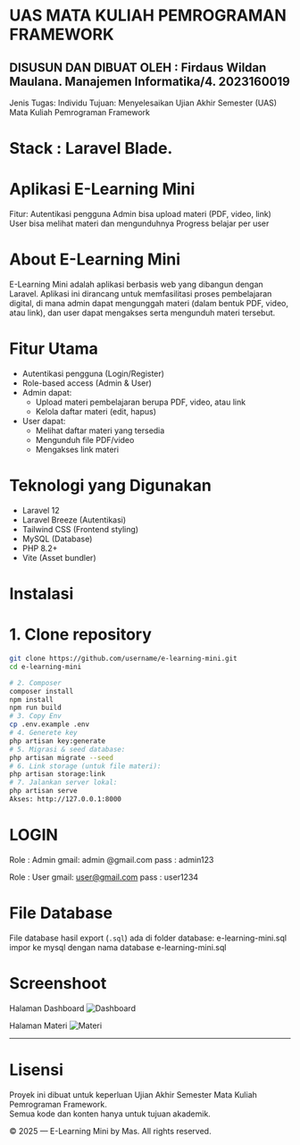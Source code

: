 # UAS MATA KULIAH PEMROGRAMAN FRAMEWORK
DISUSUN DAN DIBUAT OLEH :
Firdaus Wildan Maulana.
Manajemen Informatika/4.
2023160019
----------------------
Jenis Tugas: Individu
Tujuan: Menyelesaikan Ujian Akhir Semester (UAS) Mata Kuliah Pemrograman Framework
# Stack : Laravel Blade.

# Aplikasi E-Learning Mini
Fitur:
Autentikasi pengguna
Admin bisa upload materi (PDF, video, link)
User bisa melihat materi dan mengunduhnya
Progress belajar per user

# About E-Learning Mini

E-Learning Mini adalah aplikasi berbasis web yang dibangun dengan Laravel. Aplikasi ini dirancang untuk memfasilitasi proses pembelajaran digital, di mana admin dapat mengunggah materi (dalam bentuk PDF, video, atau link), dan user dapat mengakses serta mengunduh materi tersebut.

# Fitur Utama

- Autentikasi pengguna (Login/Register)
- Role-based access (Admin & User)
- Admin dapat:
  - Upload materi pembelajaran berupa PDF, video, atau link
  - Kelola daftar materi (edit, hapus)
- User dapat:
  - Melihat daftar materi yang tersedia
  - Mengunduh file PDF/video
  - Mengakses link materi

# Teknologi yang Digunakan

- Laravel 12
- Laravel Breeze (Autentikasi)
- Tailwind CSS (Frontend styling)
- MySQL (Database)
- PHP 8.2+
- Vite (Asset bundler)

# Instalasi

# 1. Clone repository
```bash
git clone https://github.com/username/e-learning-mini.git
cd e-learning-mini

# 2. Composer
composer install
npm install
npm run build
# 3. Copy Env
cp .env.example .env
# 4. Generete key
php artisan key:generate
# 5. Migrasi & seed database:
php artisan migrate --seed
# 6. Link storage (untuk file materi):
php artisan storage:link
# 7. Jalankan server lokal:
php artisan serve
Akses: http://127.0.0.1:8000
```

# LOGIN
Role : Admin
gmail: admin @gmail.com
pass : admin123

Role : User
gmail: user@gmail.com
pass : user1234

# File Database

File database hasil export (`.sql`) ada di folder database:
e-learning-mini.sql
impor ke mysql dengan nama database e-learning-mini.sql


# Screenshoot 
Halaman Dashboard
![Dashboard](public/screenshots/dashboard.png)

Halaman Materi
![Materi](public/screenshots/materi.png)






----------------------------

# Lisensi

Proyek ini dibuat untuk keperluan Ujian Akhir Semester Mata Kuliah Pemrograman Framework.  
Semua kode dan konten hanya untuk tujuan akademik.

© 2025 — E-Learning Mini by Mas. All rights reserved.
